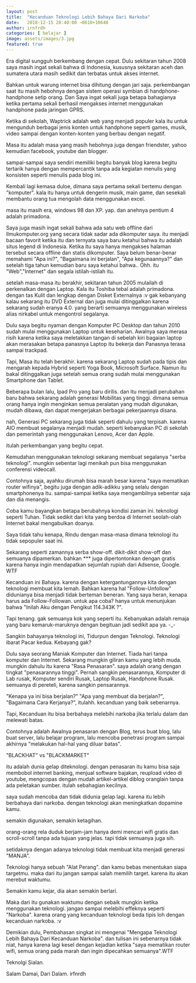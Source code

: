```yaml
---
layout: post
title:  "Kecanduan Teknologi Lebih Bahaya Dari Narkoba"
date:   2018-12-15 20:40:00 −0610+10648 
author: irnfrdh
categories: [ belajar ]
image: assets/images/3.jpg
featured: true
---
```


<p class="intro"><span class="dropcap">E</span>ra digital sungguh berkembang dengan cepat. Dulu sekitaran tahun 2008 saya masih ingat sekali bahwa di Indonesia, kususnya sekitaran aceh dan sumatera utara masih sedikit dan terbatas untuk akses internet.</p>

Bahkan untuk warung internet bisa dihitung dengan jari saja. perkembangan saat itu masih hebohnya dengan sistem operasi symbian di handphone-handphone setip orang. Dan Saya ingat sekali juga betapa bahagianya ketika pertama sekali berhasil mengakses internet menggunakan handphone pada jaringan GPRS. 

Ketika di sekolah, Waptrick adalah web yang menjadi populer kala itu untuk mengunduh berbagai jenis konten untuk handphone seperti games, musik, video sampai dengan konten-konten yang berbau dengan negatif. 

Masa itu adalah masa yang masih hebohnya juga dengan friendster, yahoo kemudian facebook, youtube dan blogger.

sampai-sampai saya sendiri memiliki begitu banyak blog karena begitu tertarik hanya dengan mempercantik tanpa ada kegiatan menulis yang konsisten seperti menulis pada blog ini. 

Kembali lagi kemasa duloe, dimana saya pertama sekali bertemu dengan "komputer". kala itu hanya untuk dengerin musik, main game, dan sesekali membantu orang tua mengolah data menggunakan excel.

masa itu masih era, windows 98 dan XP. yap. dan anehnya pentium 4 adalah primadona.

Saya juga masih ingat sekali bahwa ada satu web offline dari Ilmukomputer.org yang secara tidak sadar ada dikomputer saya. itu menjadi bacaan favorit ketika itu dan ternyata saya baru ketahui bahwa itu adalah situs legend di Indonesia. Ketika itu saya hanya mengakses halaman tersebut secara offline dan statis dikomputer. Saya belum benar-benar memahami "Apa ini?", "Bagaimana ini berjalan", "Apa kegunaannya?"
dan setelah tiga tahun kemudian baru saya ketahui bahwa.. Ohh. itu "Web","Internet" dan segala istilah-istilah itu.

setelah masa-masa itu berakhir, sekitaran tahun 2005 mulailah di perkenalkan dengan Laptop. Kala itu Toshiba tebal adalah primadona. dengan tas Kulit dan lengkap dengan Disket Externalnya :v gak kebanyang kalau sekarang itu DVD External dan juga mulai ditinggalkan karena sekarang sudah eranya 4.0. yang berarti semuanya menggunakan wireless alias nirkabel untuk mengontrol segalanya.

Dulu saya begitu nyaman dengan Komputer PC Desktop dan tahun 2010 sudah mulai menggunakan Laptop untuk keseharian. Awalnya saya merasa risih karena ketika saya meletakkan tangan di sebelah kiri bagaian laptop akan merasakan betapa panasnya Laptop itu bekerja dan Panasnya terasa sampai trackpad. 

Tapi, Masa itu telah berakhir. karena sekarang Laptop sudah pada tipis dan mengarah kepada Hybrid seperti Yoga Book, Microsoft Surface. Namun itu bakal ditinggalkan juga setelah semua orang sudah mulai menggunakan Smartphone dan Tablet.

Beberapa bulan lalu, Ipad Pro yang baru dirilis. dan itu menjadi perubahan baru bahwa sekarang adalah generasi Mobilitas yang tinggi. dimana semua orang hanya ingin menginkan semua peralatan yang mudah digunakan, mudah dibawa, dan dapat mengerjakan berbagai pekerjaannya disana. 

nah, Generasi PC sekarang juga tidak seperti dahulu yang terpisah. karena AIO membuat segalanya menjadi mudah. seperti kebanyakan PC di sekolah dan pemerintah yang menggunakan Lenovo, Acer dan Apple.

itulah perkembangan yang begitu cepat.

Kemudahan menggunakan teknologi sekarang membuat segalanya "serba teknologi". mungkin sebentar lagi menikah pun bisa menggunakan conferensi videocall.

Contohnya saja, ayahku dirumah bisa marah besar karena "saya mematikan router wifinya", begitu juga dengan adik-adikku yang selalu dengan smartphonenya itu. sampai-sampai ketika saya mengambilnya sebentar saja dan dia menangis.

Coba kamu bayangkan betapa berubahnya kondisi zaman ini. teknologi seperti Tuhan. Tidak sedikit dari kita yang berdoa di Internet seolah-olah Internet bakal mengabulkan doanya.

Saya tidak tahu kenapa, Rindu dengan masa-masa dimana teknologi itu tidak sepopuler saat ini. 

Sekarang seperti zamannya serba show-off. dikit-dikit show-off dan semuanya dipamerkan. bahkan *** juga dipertontonkan dengan gratis karena hanya ingin mendapatkan sejumlah rupiah dari Adsense, Google. WTF

Kecanduan ini Bahaya. karena dengan ketergantungannya kita dengan teknologi membuat kita lemah. Bahkan karena hal "Follow-Unfollow" didunianya bisa menjadi tidak berteman beneran. Yang saya heran, kenapa harus ada Follow-Followan. untuk apa coba? hanya untuk menunjukan bahwa "Inilah Aku dengan Pengikut 114.343K ?". 

Tapi tenang. gak semuanya kok yang seperti itu. Kebanyakan adalah remaja yang baru kemaruk-maruknya dengan begituan jadi sedikit apa ya. -_-

Sangkin bahayanya teknologi ini, Tidurpun dengan Teknologi. Teknologi ibarat Pacar kedua. Kebayang gak?

Dulu saya seorang Maniak Komputer dan Internet. Tiada hari tanpa komputer dan Internet. Sekarang mungkin giliran kamu yang lebih muda.
mungkin dahulu itu karena "Rasa Penasaran". saya adalah orang dengan tingkat "penasarannya tinggi". Pernah sangkin penasarannya, Komputer di Lab rusak, Komputer sendiri Rusak, Laptop Rusak, Handphone Rusak. semuanya di pereteli, karena sangkin pensarannya. 

"Kenapa ya ini bisa berjalan?" "Apa yang membuat dia berjalan?", "Bagaimana Cara Kerjanya?", itulahh. kecanduan yang baik sebenarnya.

Tapi, Kecanduan itu bisa berbahaya melebihi narkoba jika terlalu dalam dan melewati batas.

Contohnya adalah Awalnya penasaran dengan Blog, terus buat blog, lalu buat server, lalu belajar program, lalu mencoba penetrasi program sampai akhirnya "melakukan hal-hal yang diluar batas".

"BLACKHAT" vs "BLACKMARKET"

itu adalah dunia gelap diteknologi. dengan penasaran itu kamu bisa saja membobol internet banking, menjual software bajakan, reupload video di youtube, mengcopas dengan mudah artikel-artikel diblog oranglain tanpa ada peletakan sumber. itulah sebahagian kecilnya.

saya sudah mencoba dan tidak didunia gelap lagi. karena itu lebih berbahaya dari narkoba. dengan teknologi akan meningkatkan dopamine kamu.

semakin digunakan, semakin ketagihan.

orang-orang rela duduk berjam-jam hanya demi mencari wifi gratis dan scroll-scroll tanpa ada tujuan yang jelas. tapi tidak semuanya juga sih.

setidaknya dengan adanya teknologi tidak membuat kita menjadi generasi "MANJA".

Teknologi hanya sebuah "Alat Perang". dan kamu bebas menentukan siapa targetmu. maka dari itu jangan sampai salah memilih target. karena itu akan merebut waktumu.

Semakin kamu kejar, dia akan semakin berlari. 

Maka dari itu gunakan waktumu dengan sebaik mungkin ketika menggunakan teknologi. jangan sampai melebihi effeknya seperti "Narkoba". 
karena orang yang kecanduan teknologi beda tipis loh dengan kecanduan narkoba. :v

Demikian dulu, Pembahasan singkat ini mengenai "Mengapa Teknologi Lebih Bahaya Dari Kecanduan Narkoba". dan tulisan ini sebenarnya tidak niat, hanya karena lagi kesel dengan kejadian ketika "saya mematikan router wifi, semua orang pada marah dan ingin dipecahkan semuanya".WTF

Teknolgi Sialan.

Salam Damai, Dari Dalam. irfnrdh
